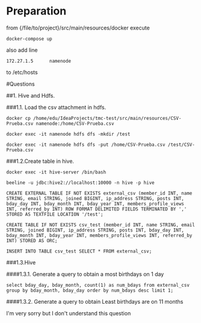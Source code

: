 # Preparation
from {/file/to/project}/src/main/resources/docker execute

`docker-compose up`

also add line 

`172.27.1.5      namenode` 

to /etc/hosts

#Questions 

##1. Hive and Hdfs.

###1.1. Load the csv attachment in hdfs.

`docker cp /home/edu/IdeaProjects/tmc-test/src/main/resources/CSV-Prueba.csv namenode:/home/CSV-Prueba.csv`

`docker exec -it namenode hdfs dfs -mkdir /test`

`docker exec -it namenode hdfs dfs -put /home/CSV-Prueba.csv /test/CSV-Prueba.csv`

###1.2.Create table in hive.

`docker exec -it hive-server /bin/bash`

`beeline -u jdbc:hive2://localhost:10000 -n hive -p hive`

`CREATE EXTERNAL TABLE IF NOT EXISTS external_csv (member_id INT, name STRING, email STRING, joined BIGINT, ip_address STRING, posts INT, bday_day INT, bday_month INT, bday_year INT, members_profile_views INT, referred_by INT) ROW FORMAT DELIMITED FIELDS TERMINATED BY ','  STORED AS TEXTFILE LOCATION '/test';`

`CREATE TABLE IF NOT EXISTS csv_test (member_id INT, name STRING, email STRING, joined BIGINT, ip_address STRING, posts INT, bday_day INT, bday_month INT, bday_year INT, members_profile_views INT, referred_by INT) STORED AS ORC;`

`INSERT INTO TABLE csv_test SELECT * FROM external_csv;`

###1.3.Hive

####1.3.1. Generate a query to obtain a most birthdays on 1 day

`select bday_day, bday_month, count(1) as num_bdays from external_csv group by bday_month, bday_day order by num_bdays desc limit 1;`

####1.3.2. Generate a query to obtain Least birthdays are on 11 months

 I'm very sorry but I don't understand this question
